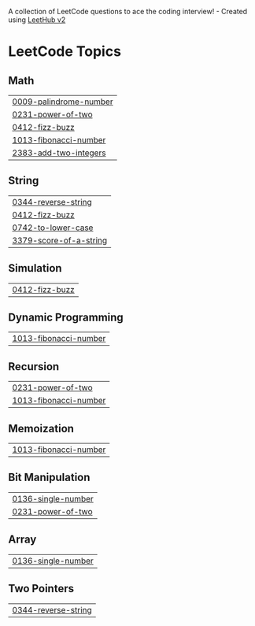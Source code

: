 A collection of LeetCode questions to ace the coding interview! - Created using [LeetHub v2](https://github.com/arunbhardwaj/LeetHub-2.0)
<!---LeetCode Topics Start-->
# LeetCode Topics
## Math
|  |
| ------- |
| [0009-palindrome-number](https://github.com/rihen-w/LeetCode/tree/master/0009-palindrome-number) |
| [0231-power-of-two](https://github.com/rihen-w/LeetCode/tree/master/0231-power-of-two) |
| [0412-fizz-buzz](https://github.com/rihen-w/LeetCode/tree/master/0412-fizz-buzz) |
| [1013-fibonacci-number](https://github.com/rihen-w/LeetCode/tree/master/1013-fibonacci-number) |
| [2383-add-two-integers](https://github.com/rihen-w/LeetCode/tree/master/2383-add-two-integers) |
## String
|  |
| ------- |
| [0344-reverse-string](https://github.com/rihen-w/LeetCode/tree/master/0344-reverse-string) |
| [0412-fizz-buzz](https://github.com/rihen-w/LeetCode/tree/master/0412-fizz-buzz) |
| [0742-to-lower-case](https://github.com/rihen-w/LeetCode/tree/master/0742-to-lower-case) |
| [3379-score-of-a-string](https://github.com/rihen-w/LeetCode/tree/master/3379-score-of-a-string) |
## Simulation
|  |
| ------- |
| [0412-fizz-buzz](https://github.com/rihen-w/LeetCode/tree/master/0412-fizz-buzz) |
## Dynamic Programming
|  |
| ------- |
| [1013-fibonacci-number](https://github.com/rihen-w/LeetCode/tree/master/1013-fibonacci-number) |
## Recursion
|  |
| ------- |
| [0231-power-of-two](https://github.com/rihen-w/LeetCode/tree/master/0231-power-of-two) |
| [1013-fibonacci-number](https://github.com/rihen-w/LeetCode/tree/master/1013-fibonacci-number) |
## Memoization
|  |
| ------- |
| [1013-fibonacci-number](https://github.com/rihen-w/LeetCode/tree/master/1013-fibonacci-number) |
## Bit Manipulation
|  |
| ------- |
| [0136-single-number](https://github.com/rihen-w/LeetCode/tree/master/0136-single-number) |
| [0231-power-of-two](https://github.com/rihen-w/LeetCode/tree/master/0231-power-of-two) |
## Array
|  |
| ------- |
| [0136-single-number](https://github.com/rihen-w/LeetCode/tree/master/0136-single-number) |
## Two Pointers
|  |
| ------- |
| [0344-reverse-string](https://github.com/rihen-w/LeetCode/tree/master/0344-reverse-string) |
<!---LeetCode Topics End-->
